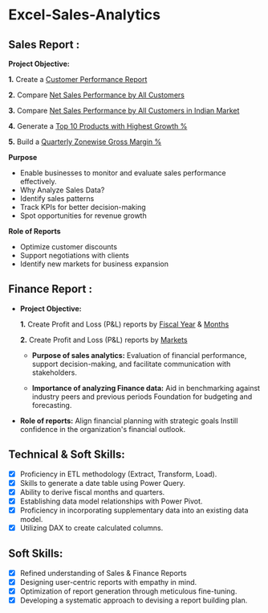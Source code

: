 # Excel-Sales-Analytics

## Sales Report :


**Project Objective:** 

  **1.** Create a [Customer Performance Report](https://github.com/niketjha02/excel-sales-insights/blob/main/Net%20Sales%20by%20All%20Customers.pdf)

  **2.** Compare [Net Sales Performance by All Customers](https://github.com/niketjha02/excel-sales-insights/blob/main/Net%20Sales%20by%20All%20Customers.pdf)

  **3.** Compare [Net Sales Performance by All Customers in Indian Market](https://github.com/niketjha02/excel-sales-insights/blob/main/Net%20Sales%20by%20All%20Customers_Market%20in%20India.pdf)

  **4.** Generate a [Top 10 Products with Highest Growth %](https://github.com/niketjha02/excel-sales-insights/blob/main/Top%2010%20Products%20by%20Growth%25_2021%20vs%202020.pdf)

  **5.** Build a [Quarterly Zonewise Gross Margin %](https://github.com/niketjha02/excel-sales-insights/blob/main/Zonewise%20Gross%20Margin%20%25%20_Quarterly.pdf)

**Purpose**
- Enable businesses to monitor and evaluate sales performance effectively.
- Why Analyze Sales Data?
- Identify sales patterns
- Track KPIs for better decision-making
- Spot opportunities for revenue growth

**Role of Reports**

- Optimize customer discounts
- Support negotiations with clients
- Identify new markets for business expansion


## Finance Report :

- **Project Objective:** 

  **1.** Create Profit and Loss (P&L) reports by [Fiscal Year](https://github.com/niketjha02/excel-sales-insights/blob/main/Net%20Sales%2C%20COGS%2C%20GM%20%26%20GM%25%20by%20Fiscal%20Years.pdf) & [Months](https://github.com/niketjha02/excel-sales-insights/blob/main/Net%20Sales%2C%20COGS%2C%20GM%20%26%20GM%25%20by%20Fiscal%20Months.pdf) 

  **2.** Create Profit and Loss (P&L) reports by [Markets](https://github.com/niketjha02/excel-sales-insights/blob/main/Net%20Sales%20by%20All%20Customers.pdf)

  - **Purpose of sales analytics:** Evaluation of financial performance, support decision-making, and facilitate communication with stakeholders.

  - **Importance of analyzing Finance data:** Aid in benchmarking against industry peers and previous periods Foundation for budgeting and forecasting.

 - **Role of reports:** Align financial planning with strategic goals Instill confidence in the organization's financial outlook.


## Technical & Soft Skills:
- [x]	Proficiency in ETL methodology (Extract, Transform, Load).
- [x]	Skills to generate a date table using Power Query.
- [x]	Ability to derive fiscal months and quarters.
- [x]	Establishing data model relationships with Power Pivot.
- [x]	Proficiency in incorporating supplementary data into an existing data model.
- [x]	Utilizing DAX to create calculated columns.

## Soft Skills:
- [x]	Refined understanding of Sales & Finance Reports
- [x]	Designing user-centric reports with empathy in mind.
- [x]	Optimization of report generation through meticulous fine-tuning.
- [x]	Developing a systematic approach to devising a report building plan.
